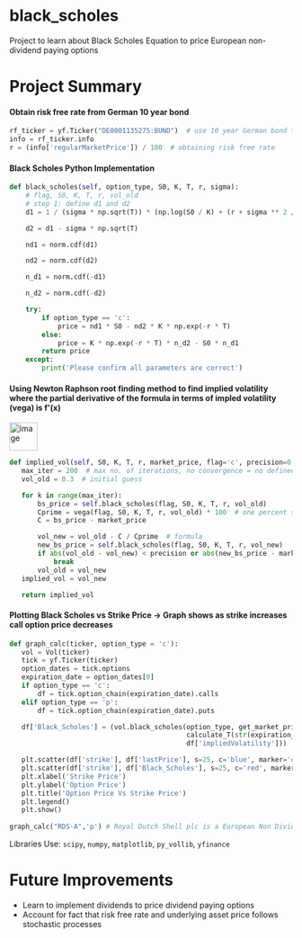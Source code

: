 # black_scholes
Project to learn about Black Scholes Equation to price European non-dividend paying options

# Project Summary

#### Obtain risk free rate from German 10 year bond
```python
rf_ticker = yf.Ticker("DE0001135275:BUND")  # use 10 year German bond to emulate European risk free rate "DE0001135275:BUND" # 10 Year Treasury US "^TNX"
info = rf_ticker.info
r = (info['regularMarketPrice']) / 100  # obtaining risk free rate
```


#### Black Scholes Python Implementation
```python
def black_scholes(self, option_type, S0, K, T, r, sigma):
    # flag, S0, K, T, r, vol_old
    # step 1: define d1 and d2
    d1 = 1 / (sigma * np.sqrt(T)) * (np.log(S0 / K) + (r + sigma ** 2 / 2) * T)

    d2 = d1 - sigma * np.sqrt(T)

    nd1 = norm.cdf(d1)

    nd2 = norm.cdf(d2)

    n_d1 = norm.cdf(-d1)

    n_d2 = norm.cdf(-d2)

    try:
        if option_type == 'c':
            price = nd1 * S0 - nd2 * K * np.exp(-r * T)
        else:
            price = K * np.exp(-r * T) * n_d2 - S0 * n_d1
        return price
    except:
        print('Please confirm all parameters are correct')
 ```
 
#### Using Newton Raphson root finding method to find implied volatility where the partial derivative of the formula in terms of impled volatility (vega) is f'(x) 
<img width="50" alt="image" src="https://user-images.githubusercontent.com/115392875/215055507-fd1696f9-0803-42a8-b2fc-b1874d933abd.png">

 ```python
 def implied_vol(self, S0, K, T, r, market_price, flag='c', precision=0.00001):
    max_iter = 200  # max no. of iterations, no convergence = no defined zero with function specifed
    vol_old = 0.3  # initial guess

    for k in range(max_iter):
        bs_price = self.black_scholes(flag, S0, K, T, r, vol_old)
        Cprime = vega(flag, S0, K, T, r, vol_old) * 100  # one percent step change in volatility
        C = bs_price - market_price

        vol_new = vol_old - C / Cprime  # formula
        new_bs_price = self.black_scholes(flag, S0, K, T, r, vol_new)
        if abs(vol_old - vol_new) < precision or abs(new_bs_price - market_price) < precision:
            break
        vol_old = vol_new
    implied_vol = vol_new

    return implied_vol
 
 ```
 #### Plotting Black Scholes vs Strike Price -> Graph shows as strike increases call option price decreases
 ```python
 def graph_calc(ticker, option_type = 'c'):
    vol = Vol(ticker)
    tick = yf.Ticker(ticker)
    option_dates = tick.options
    expiration_date = option_dates[0]
    if option_type == 'c':
        df = tick.option_chain(expiration_date).calls
    elif option_type == 'p':
        df = tick.option_chain(expiration_date).puts

    df['Black_Scholes'] = (vol.black_scholes(option_type, get_market_price(ticker), df['strike'],
                                             calculate_T(str(expiration_date), str(current_date)), r,
                                             df['impliedVolatility']))

    plt.scatter(df['strike'], df['lastPrice'], s=25, c='blue', marker='o', label='Actual Price')
    plt.scatter(df['strike'], df['Black_Scholes'], s=25, c='red', marker='o', label='Black Scholes Price')
    plt.xlabel('Strike Price')
    plt.ylabel('Option Price')
    plt.title('Option Price Vs Strike Price')
    plt.legend()
    plt.show()
    
 graph_calc("RDS-A",'p') # Royal Dutch Shell plc is a European Non Dividend paying stock
 ```
Libraries Use: `scipy`, `numpy`, `matplotlib`, `py_vollib`, `yfinance`
 
 # Future Improvements
 * Learn to implement dividends to price dividend paying options
 * Account for fact that risk free rate and underlying asset price follows stochastic processes
 
